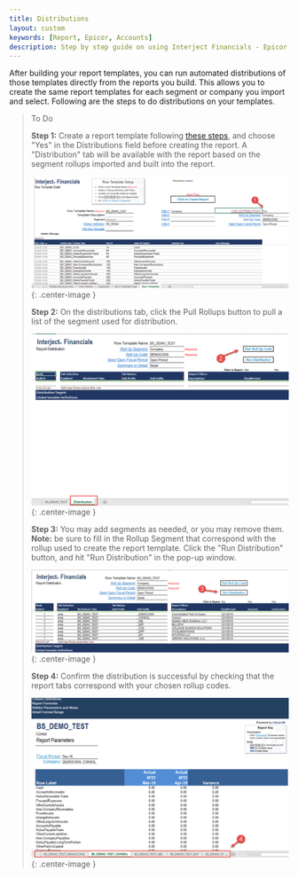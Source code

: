 ```yaml
---
title: Distributions
layout: custom
keywords: [Report, Epicor, Accounts]
description: Step by step guide on using Interject Financials - Epicor Enterprise financial report distribution.
---
```


After building your report templates, you can run automated distributions of those templates directly from the reports you build. This allows you to create the same report templates for each segment or company you import and select. Following are the steps to do distributions on your templates.

> To Do
>
> **Step 1:** Create a report template following [these steps](https://docs.gointerject.com/bApps/bFinancials/ReportTemplates.html), and choose "Yes" in the Distributions field before creating the report. A "Distribution" tab will be available with the report based on the segment rollups imported and built into the report.
>
> ![Account Rollup](/images/Train/Dist1.png){: .center-image }
>
> **Step 2:** On the distributions tab, click the Pull Rollups button to pull a list of the segment used for distribution.
>
> ![Account Rollup](/images/Train/Dist2.png){: .center-image }
>
> **Step 3:** You may add segments as needed, or you may remove them. **Note:** be sure to fill in the Rollup Segment that correspond with the rollup used to create the report template. Click the "Run Distribution" button, and hit "Run Distribution" in the pop-up window.
>
> ![Account Rollup](/images/Train/Dist3.png){: .center-image }
>
> **Step 4:** Confirm the distribution is successful by checking that the report tabs correspond with your chosen rollup codes.
>
> ![Account Rollup](/images/Train/Dist4.png){: .center-image }
>
>
>
>
>
>
>
>
